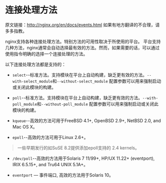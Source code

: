 # 连接处理方法
原文链接：http://nginx.org/en/docs/events.html
如果有地方翻译的不合理，请多多指教。

nginx支持各种连接处理方法。特别方法的可用性取决于所使用的平台。
平台支持几种方法，nginx通常会自动选择最有效的方法。然而，如果需要的话，可以通过
使用指令明确的选择一个连接处理的方法。


以下连接处理方法都是支持的：

+ `select`--标准方法。支持模块在平台上自动构建，缺乏更有效的方法。`--with-select_module`和`--without-select_module`
配置参数可以用来强制启动或关闭此模块的构建。

+ `poll`--标准方法。支持模块在平台上自动构建，缺乏更有效的方法。`--with-poll_module`和`--without-poll_module`
配置参数可以用来强制启动或关闭此模块的构建。

+ `kqueue`--高效的方法可用于FreeBSD 4.1+, OpenBSD 2.9+, NetBSD 2.0, and Mac OS X。

+ `epoll`--高效的方法可用于Linux 2.6+。

>一些早期发行的如SuSE 8.2提供添加epoll支持的 2.4 kernels。

+ `/dev/poll`--高效的方法用于Solaris 7 11/99+, HP/UX 11.22+ (eventport), IRIX 6.5.15+, and Tru64 UNIX 5.1A+。
 
+ `eventport` — 事件端口, 高效的方法用于Solaris 10。